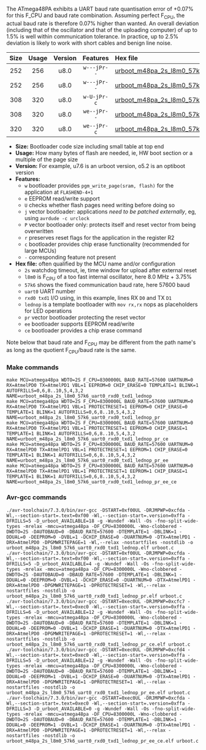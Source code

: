 The ATmega48PA exhibits a UART baud rate quantisation error of +0.07% for this F_CPU and baud rate combination. Assuming perfect F<sub>CPU</sub>, the actual baud rate is therefore 0.07% higher than wanted. An overall deviation (including that of the oscillator and that of the uploading computer) of up to 1.5% is well within communication tolerance. In practice, up to 2.5% deviation is likely to work with short cables and benign line noise.

|Size|Usage|Version|Features|Hex file|
|:-:|:-:|:-:|:-:|:--|
|252|256|u8.0|`w---jPr--`|[urboot_m48pa_2s_l8m0_57k6_uart0_rxd0_txd1_lednop.hex](https://raw.githubusercontent.com/stefanrueger/urboot.hex/main/mcus/atmega48pa/watchdog_2_s/internal_oscillator_l%2B3.75%25/%2B8m000000_hz/%2B%2B57k6_baud/uart0_rxd0_txd1/lednop/urboot_m48pa_2s_l8m0_57k6_uart0_rxd0_txd1_lednop.hex)|
|252|256|u8.0|`w---jPr--`|[urboot_m48pa_2s_l8m0_57k6_uart0_rxd0_txd1_lednop_pr.hex](https://raw.githubusercontent.com/stefanrueger/urboot.hex/main/mcus/atmega48pa/watchdog_2_s/internal_oscillator_l%2B3.75%25/%2B8m000000_hz/%2B%2B57k6_baud/uart0_rxd0_txd1/lednop/urboot_m48pa_2s_l8m0_57k6_uart0_rxd0_txd1_lednop_pr.hex)|
|308|320|u8.0|`w-U-jPr-c`|[urboot_m48pa_2s_l8m0_57k6_uart0_rxd0_txd1_lednop_pr_ce.hex](https://raw.githubusercontent.com/stefanrueger/urboot.hex/main/mcus/atmega48pa/watchdog_2_s/internal_oscillator_l%2B3.75%25/%2B8m000000_hz/%2B%2B57k6_baud/uart0_rxd0_txd1/lednop/urboot_m48pa_2s_l8m0_57k6_uart0_rxd0_txd1_lednop_pr_ce.hex)|
|308|320|u8.0|`we--jPr--`|[urboot_m48pa_2s_l8m0_57k6_uart0_rxd0_txd1_lednop_pr_ee.hex](https://raw.githubusercontent.com/stefanrueger/urboot.hex/main/mcus/atmega48pa/watchdog_2_s/internal_oscillator_l%2B3.75%25/%2B8m000000_hz/%2B%2B57k6_baud/uart0_rxd0_txd1/lednop/urboot_m48pa_2s_l8m0_57k6_uart0_rxd0_txd1_lednop_pr_ee.hex)|
|320|320|u8.0|`we--jPr-c`|[urboot_m48pa_2s_l8m0_57k6_uart0_rxd0_txd1_lednop_pr_ee_ce.hex](https://raw.githubusercontent.com/stefanrueger/urboot.hex/main/mcus/atmega48pa/watchdog_2_s/internal_oscillator_l%2B3.75%25/%2B8m000000_hz/%2B%2B57k6_baud/uart0_rxd0_txd1/lednop/urboot_m48pa_2s_l8m0_57k6_uart0_rxd0_txd1_lednop_pr_ee_ce.hex)|

- **Size:** Bootloader code size including small table at top end
- **Usage:** How many bytes of flash are needed, ie, HW boot section or a multiple of the page size
- **Version:** For example, u7.6 is an urboot version, o5.2 is an optiboot version
- **Features:**
  + `w` bootloader provides `pgm_write_page(sram, flash)` for the application at `FLASHEND-4+1`
  + `e` EEPROM read/write support
  + `U` checks whether flash pages need writing before doing so
  + `j` vector bootloader: applications *need to be patched externally*, eg, using `avrdude -c urclock`
  + `P` vector bootloader only: protects itself and reset vector from being overwritten
  + `r` preserves reset flags for the application in the register R2
  + `c` bootloader provides chip erase functionality (recommended for large MCUs)
  + `-` corresponding feature not present
- **Hex file:** often qualified by the MCU name and/or configuration
  + `2s` watchdog timeout, ie, time window for upload after external reset
  + `l8m0` is F<sub>CPU</sub> of a too fast internal oscillator, here 8.0 MHz + 3.75%
  + `57k6` shows the fixed communication baud rate, here 57600 baud
  + `uart0` UART number
  + `rxd0 txd1` I/O using, in this example, lines RX `D0` and TX `D1`
  + `lednop` is a template bootloader with `mov rx,rx` nops as placeholders for LED operations
  + `pr` vector bootloader protecting the reset vector
  + `ee` bootloader supports EEPROM read/write
  + `ce` bootloader provides a chip erase command


Note below that baud rate and F<sub>CPU</sub> may be different from the path name's as long as the quotient F<sub>CPU</sub>/baud rate is the same.

### Make commands
```
make MCU=atmega48pa WDTO=2S F_CPU=8300000L BAUD_RATE=57600 UARTNUM=0 RX=AtmelPD0 TX=AtmelPD1 VBL=1 EEPROM=0 CHIP_ERASE=0 TEMPLATE=1 BLINK=1 AUTOFRILLS=0,6,8..10,5,4,3,2 NAME=urboot_m48pa_2s_l8m0_57k6_uart0_rxd0_txd1_lednop
make MCU=atmega48pa WDTO=2S F_CPU=8300000L BAUD_RATE=57600 UARTNUM=0 RX=AtmelPD0 TX=AtmelPD1 VBL=1 PROTECTRESET=1 EEPROM=0 CHIP_ERASE=0 TEMPLATE=1 BLINK=1 AUTOFRILLS=0,6,8..10,5,4,3,2 NAME=urboot_m48pa_2s_l8m0_57k6_uart0_rxd0_txd1_lednop_pr
make MCU=atmega48pa WDTO=2S F_CPU=8300000L BAUD_RATE=57600 UARTNUM=0 RX=AtmelPD0 TX=AtmelPD1 VBL=1 PROTECTRESET=1 EEPROM=0 CHIP_ERASE=1 TEMPLATE=1 BLINK=1 AUTOFRILLS=0,6,8..10,5,4,3,2 NAME=urboot_m48pa_2s_l8m0_57k6_uart0_rxd0_txd1_lednop_pr_ce
make MCU=atmega48pa WDTO=2S F_CPU=8300000L BAUD_RATE=57600 UARTNUM=0 RX=AtmelPD0 TX=AtmelPD1 VBL=1 PROTECTRESET=1 EEPROM=1 CHIP_ERASE=0 TEMPLATE=1 BLINK=1 AUTOFRILLS=0,6,8..10,5,4,3,2 NAME=urboot_m48pa_2s_l8m0_57k6_uart0_rxd0_txd1_lednop_pr_ee
make MCU=atmega48pa WDTO=2S F_CPU=8300000L BAUD_RATE=57600 UARTNUM=0 RX=AtmelPD0 TX=AtmelPD1 VBL=1 PROTECTRESET=1 EEPROM=1 CHIP_ERASE=1 TEMPLATE=1 BLINK=1 AUTOFRILLS=0,6,8..10,5,4,3,2 NAME=urboot_m48pa_2s_l8m0_57k6_uart0_rxd0_txd1_lednop_pr_ee_ce
```

### Avr-gcc commands
```
./avr-toolchain/7.3.0/bin/avr-gcc -DSTART=0xf00UL -DRJMPWP=0xcfda -Wl,--section-start=.text=0xf00 -Wl,--section-start=.version=0xffa -DFRILLS=5 -D_urboot_AVAILABLE=18 -g -Wundef -Wall -Os -fno-split-wide-types -mrelax -mmcu=atmega48pa -DF_CPU=8300000L -Wno-clobbered -DWDTO=2S -DAUTOBAUD=0 -DBAUD_RATE=57600 -DTEMPLATE=1 -DBLINK=1 -DDUAL=0 -DEEPROM=0 -DVBL=1 -DCHIP_ERASE=0 -DUARTNUM=0 -DTX=AtmelPD1 -DRX=AtmelPD0 -DPGMWRITEPAGE=1 -Wl,--relax -nostartfiles -nostdlib -o urboot_m48pa_2s_l8m0_57k6_uart0_rxd0_txd1_lednop.elf urboot.c
./avr-toolchain/7.3.0/bin/avr-gcc -DSTART=0xf00UL -DRJMPWP=0xcfda -Wl,--section-start=.text=0xf00 -Wl,--section-start=.version=0xffa -DFRILLS=5 -D_urboot_AVAILABLE=4 -g -Wundef -Wall -Os -fno-split-wide-types -mrelax -mmcu=atmega48pa -DF_CPU=8300000L -Wno-clobbered -DWDTO=2S -DAUTOBAUD=0 -DBAUD_RATE=57600 -DTEMPLATE=1 -DBLINK=1 -DDUAL=0 -DEEPROM=0 -DVBL=1 -DCHIP_ERASE=0 -DUARTNUM=0 -DTX=AtmelPD1 -DRX=AtmelPD0 -DPGMWRITEPAGE=1 -DPROTECTRESET=1 -Wl,--relax -nostartfiles -nostdlib -o urboot_m48pa_2s_l8m0_57k6_uart0_rxd0_txd1_lednop_pr.elf urboot.c
./avr-toolchain/7.3.0/bin/avr-gcc -DSTART=0xec0UL -DRJMPWP=0xcfc7 -Wl,--section-start=.text=0xec0 -Wl,--section-start=.version=0xffa -DFRILLS=6 -D_urboot_AVAILABLE=12 -g -Wundef -Wall -Os -fno-split-wide-types -mrelax -mmcu=atmega48pa -DF_CPU=8300000L -Wno-clobbered -DWDTO=2S -DAUTOBAUD=0 -DBAUD_RATE=57600 -DTEMPLATE=1 -DBLINK=1 -DDUAL=0 -DEEPROM=0 -DVBL=1 -DCHIP_ERASE=1 -DUARTNUM=0 -DTX=AtmelPD1 -DRX=AtmelPD0 -DPGMWRITEPAGE=1 -DPROTECTRESET=1 -Wl,--relax -nostartfiles -nostdlib -o urboot_m48pa_2s_l8m0_57k6_uart0_rxd0_txd1_lednop_pr_ce.elf urboot.c
./avr-toolchain/7.3.0/bin/avr-gcc -DSTART=0xec0UL -DRJMPWP=0xcfd4 -Wl,--section-start=.text=0xec0 -Wl,--section-start=.version=0xffa -DFRILLS=5 -D_urboot_AVAILABLE=12 -g -Wundef -Wall -Os -fno-split-wide-types -mrelax -mmcu=atmega48pa -DF_CPU=8300000L -Wno-clobbered -DWDTO=2S -DAUTOBAUD=0 -DBAUD_RATE=57600 -DTEMPLATE=1 -DBLINK=1 -DDUAL=0 -DEEPROM=1 -DVBL=1 -DCHIP_ERASE=0 -DUARTNUM=0 -DTX=AtmelPD1 -DRX=AtmelPD0 -DPGMWRITEPAGE=1 -DPROTECTRESET=1 -Wl,--relax -nostartfiles -nostdlib -o urboot_m48pa_2s_l8m0_57k6_uart0_rxd0_txd1_lednop_pr_ee.elf urboot.c
./avr-toolchain/7.3.0/bin/avr-gcc -DSTART=0xec0UL -DRJMPWP=0xcfda -Wl,--section-start=.text=0xec0 -Wl,--section-start=.version=0xffa -DFRILLS=3 -D_urboot_AVAILABLE=0 -g -Wundef -Wall -Os -fno-split-wide-types -mrelax -mmcu=atmega48pa -DF_CPU=8300000L -Wno-clobbered -DWDTO=2S -DAUTOBAUD=0 -DBAUD_RATE=57600 -DTEMPLATE=1 -DBLINK=1 -DDUAL=0 -DEEPROM=1 -DVBL=1 -DCHIP_ERASE=1 -DUARTNUM=0 -DTX=AtmelPD1 -DRX=AtmelPD0 -DPGMWRITEPAGE=1 -DPROTECTRESET=1 -Wl,--relax -nostartfiles -nostdlib -o urboot_m48pa_2s_l8m0_57k6_uart0_rxd0_txd1_lednop_pr_ee_ce.elf urboot.c
```

